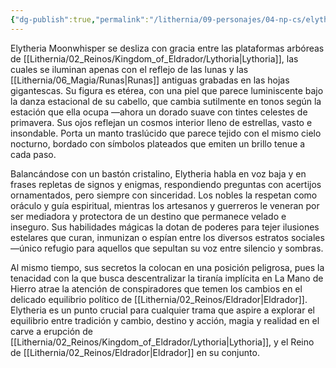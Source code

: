 ```yaml
---
{"dg-publish":true,"permalink":"/lithernia/09-personajes/04-np-cs/elytheria-moonwhisper/","title":"Elytheria Moonwhisper","tags":["lithernia","personaje","oraculo","Eldrador"]}
---
```


Elytheria Moonwhisper se desliza con gracia entre las plataformas arbóreas de [[Lithernia/02_Reinos/Kingdom_of_Eldrador/Lythoria\|Lythoria]], las cuales se iluminan apenas con el reflejo de las lunas y las [[Lithernia/06_Magia/Runas\|Runas]] antiguas grabadas en las hojas gigantescas. Su figura es etérea, con una piel que parece luminiscente bajo la danza estacional de su cabello, que cambia sutilmente en tonos según la estación que ella ocupa —ahora un dorado suave con tintes celestes de primavera. Sus ojos reflejan un cosmos interior lleno de estrellas, vasto e insondable. Porta un manto traslúcido que parece tejido con el mismo cielo nocturno, bordado con símbolos plateados que emiten un brillo tenue a cada paso.

Balancándose con un bastón cristalino, Elytheria habla en voz baja y en frases repletas de signos y enigmas, respondiendo preguntas con acertijos ornamentados, pero siempre con sinceridad. Los nobles la respetan como oráculo y guía espiritual, mientras los artesanos y guerreros le veneran por ser mediadora y protectora de un destino que permanece velado e inseguro. Sus habilidades mágicas la dotan de poderes para tejer ilusiones estelares que curan, inmunizan o espían entre los diversos estratos sociales—único refugio para aquellos que sepultan su voz entre silencio y sombras.

Al mismo tiempo, sus secretos la colocan en una posición peligrosa, pues la tenacidad con la que busca descentralizar la tiranía implícita en La Mano de Hierro atrae la atención de conspiradores que temen los cambios en el delicado equilibrio político de [[Lithernia/02_Reinos/Eldrador\|Eldrador]]. Elytheria es un punto crucial para cualquier trama que aspire a explorar el equilibrio entre tradición y cambio, destino y acción, magia y realidad en el carve a erupción de [[Lithernia/02_Reinos/Kingdom_of_Eldrador/Lythoria\|Lythoria]], y el Reino de [[Lithernia/02_Reinos/Eldrador\|Eldrador]] en su conjunto.